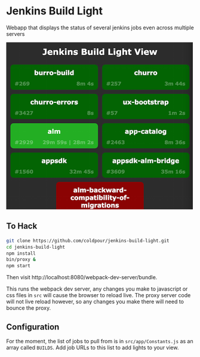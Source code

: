 Jenkins Build Light
===================

Webapp that displays the status of several jenkins jobs even across multiple servers

![JenkinsBuildLight](JenkinsBuildLight.png)

To Hack
-------

```bash
git clone https://github.com/coldpour/jenkins-build-light.git
cd jenkins-build-light
npm install
bin/proxy &
npm start
```

Then visit http://localhost:8080/webpack-dev-server/bundle.

This runs the webpack dev server, any changes you make to javascript or css
files in `src` will cause the browser to reload live. The proxy server code
will not live reload however, so any changes you make there will need to bounce the proxy.

Configuration
-------------

For the moment, the list of jobs to pull from is in `src/app/Constants.js` as an array called `BUILDS`. Add job URLs to this list to add lights to your view.
